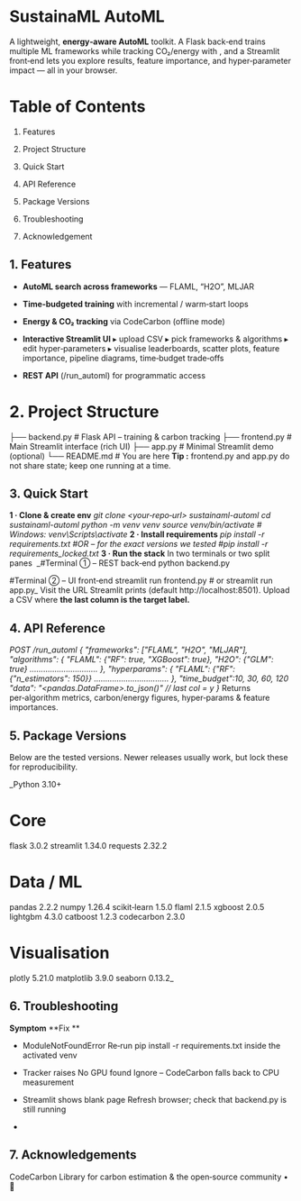 # SustainaML AutoML

A lightweight, **energy‑aware AutoML** toolkit.  A Flask back‑end trains multiple ML frameworks while tracking CO₂/energy with , and a Streamlit front‑end lets you explore results, feature importance, and hyper‑parameter impact — all in your browser.

# Table of Contents

1. Features

2. Project Structure

3. Quick Start

4. API Reference

5. Package Versions

6. Troubleshooting

7. Acknowledgement



## 1. Features

- **AutoML search across frameworks** — FLAML, “H2O”, MLJAR

- **Time‑budgeted training** with incremental / warm‑start loops

- **Energy & CO₂ tracking** via CodeCarbon (offline mode)

- **Interactive Streamlit UI**
   ▸ upload CSV  ▸ pick frameworks & algorithms  ▸ edit hyper‑parameters  ▸ visualise leaderboards, scatter plots, feature importance, pipeline diagrams, time‑budget trade‑offs

- **REST API** (/run_automl) for programmatic access

# 2. Project Structure
├── backend.py      # Flask API – training & carbon tracking
├── frontend.py     # Main Streamlit interface (rich UI)
├── app.py          # Minimal Streamlit demo (optional)
└── README.md       # You are here
**Tip :** frontend.py and app.py do not share state; keep one running at a time.
## 3. Quick Start
**1 · Clone & create env**
_git clone <your‑repo‑url> sustainaml-automl
cd sustainaml-automl
python -m venv venv
source venv/bin/activate   # Windows: venv\Scripts\activate_
**2 · Install requirements**
_pip install -r requirements.txt
#OR – for the exact versions we tested
#pip install -r requirements_locked.txt_
**3 · Run the stack**
In two terminals or two split panes 
_#Terminal ① – REST back‑end
python backend.py

#Terminal ② – UI front‑end
streamlit run frontend.py   # or streamlit run app.py_
Visit the URL Streamlit prints (default http://localhost:8501).  Upload a CSV where **the last column is the target label.**
## 4. API Reference
_POST /run_automl
{
  "frameworks": ["FLAML", "H2O", "MLJAR"],
  "algorithms": {
      "FLAML": {"RF": true, "XGBoost": true},
      "H2O":   {"GLM": true}
      ..............................
  },
  "hyperparams": {
      "FLAML": {"RF": {"n_estimators": 150}}
      .................................
  },
  "time_budget":10, 30, 60, 120
  "data": "<pandas.DataFrame>.to_json()"   // last col = y
}_
Returns per‑algorithm metrics, carbon/energy figures, hyper‑params & feature importances.
## 5. Package Versions
Below are the tested versions.  Newer releases usually work, but lock these for reproducibility.

_Python              3.10+

# Core
flask               3.0.2
streamlit           1.34.0
requests            2.32.2

# Data / ML
pandas              2.2.2
numpy               1.26.4
scikit‑learn        1.5.0
flaml               2.1.5
xgboost             2.0.5
lightgbm            4.3.0
catboost            1.2.3
codecarbon          2.3.0

# Visualisation
plotly              5.21.0
matplotlib          3.9.0
seaborn             0.13.2_
## 6.  Troubleshooting
**Symptom**                                                                 **Fix  **      

- ModuleNotFoundError                     Re‑run pip install -r requirements.txt inside the activated venv

- Tracker raises No GPU found             Ignore – CodeCarbon falls back to CPU measurement

- Streamlit shows blank page             Refresh browser; check that backend.py is still running
- 
## 7. Acknowledgements
CodeCarbon Library for carbon estimation  & the open‑source community • 🌱
